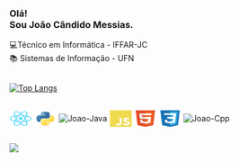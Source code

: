 ### Olá! <br> Sou João Cândido Messias.

💻Técnico em Informática - IFFAR-JC <br>
📚 Sistemas de Informação - UFN

##

[![Top Langs](https://github-readme-stats.vercel.app/api/top-langs/?username=Joao-candido-messias&layout=compact&theme=tokyonight)](https://github.com/anuraghazra/github-readme-stats)

 <div style="display: inline_block"><br>
   <img align="center" alt="Joao-React" height="30" width="40" src="https://raw.githubusercontent.com/devicons/devicon/master/icons/react/react-original.svg">   
   <img align="center" alt="Joao-Python" height="30" width="40" src="https://raw.githubusercontent.com/devicons/devicon/master/icons/python/python-original.svg"> 
   <img align="center" alt="Joao-Java" height="30" width="40" src="https://cdn.jsdelivr.net/gh/devicons/devicon@latest/icons/java/java-original.svg">
   <img align="center" alt="Joao-Js" height="30" width="40" src="https://raw.githubusercontent.com/devicons/devicon/master/icons/javascript/javascript-plain.svg">
   <img align="center" alt="Joao-HTML" height="30" width="40" src="https://raw.githubusercontent.com/devicons/devicon/master/icons/html5/html5-original.svg">
   <img align="center" alt="Joao-CSS" height="30" width="40" src="https://raw.githubusercontent.com/devicons/devicon/master/icons/css3/css3-original.svg">
   <img align="center" alt="Joao-Cpp" height="30" width="40" src="https://raw.githubusercontent.com/devicons/devicon@latest/devicon.min.css"> 
</div>

##

 <a href="https://www.linkedin.com/in/joaocandidomessias" target="_blank"><img src="https://img.shields.io/badge/-LinkedIn-%230077B5?style=for-the-badge&logo=linkedin&logoColor=white" target="_blank"></a>

 ##



